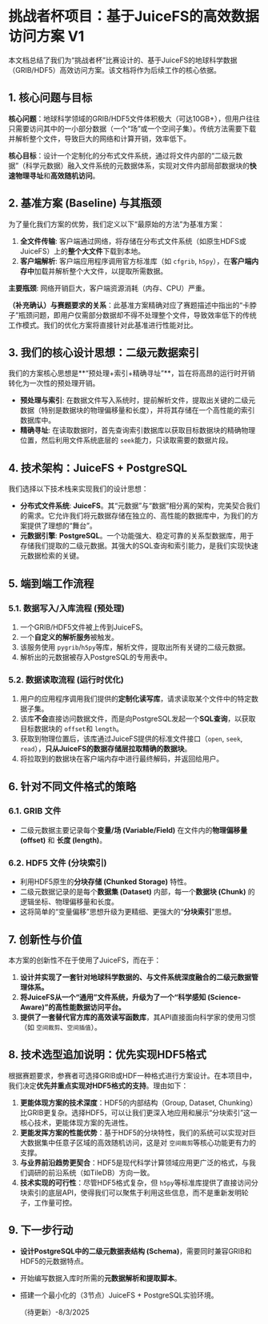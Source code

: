 # 挑战者杯项目：基于JuiceFS的高效数据访问方案 V1

本文档总结了我们为“挑战者杯”比赛设计的、基于JuiceFS的地球科学数据（GRIB/HDF5）高效访问方案。该文档将作为后续工作的核心依据。

## 1. 核心问题与目标

**核心问题**：地球科学领域的GRIB/HDF5文件体积极大（可达10GB+），但用户往往只需要访问其中的一小部分数据（一个“场”或一个空间子集）。传统方法需要下载并解析整个文件，导致巨大的网络和计算开销，效率低下。

**核心目标**：设计一个定制化的分布式文件系统，通过将文件内部的“二级元数据”（科学元数据）融入文件系统的元数据体系，实现对文件内部局部数据块的**快速物理寻址**和**高效随机访问**。

## 2. 基准方案 (Baseline) 与其瓶颈

为了量化我们方案的优势，我们定义以下“最原始的方法”为基准方案：

1. **全文件传输**: 客户端通过网络，将存储在分布式文件系统（如原生HDFS或JuiceFS）上的**整个大文件**下载到本地。
2. **客户端解析**: 客户端应用程序调用官方标准库（如 `cfgrib`, `h5py`），在**客户端内存中**加载并解析整个大文件，以提取所需数据。

**主要瓶颈**: 网络开销巨大，客户端资源消耗（内存、CPU）严重。

**（补充确认）与赛题要求的关系**：此基准方案精确对应了赛题描述中指出的“卡脖子”瓶颈问题，即用户仅需部分数据却不得不处理整个文件，导致效率低下的传统工作模式。我们的优化方案将直接针对此基准进行性能对比。

## 3. 我们的核心设计思想：二级元数据索引

我们的方案核心思想是**“预处理+索引+精确寻址”**，旨在将高昂的运行时开销转化为一次性的预处理开销。

- **预处理与索引**: 在数据文件写入系统时，提前解析文件，提取出关键的二级元数据（特别是数据块的物理偏移量和长度），并将其存储在一个高性能的索引数据库中。
- **精确寻址**: 在读取数据时，首先查询索引数据库以获取目标数据块的精确物理位置，然后利用文件系统底层的 `seek`能力，只读取需要的数据片段。

## 4. 技术架构：JuiceFS + PostgreSQL

我们选择以下技术栈来实现我们的设计思想：

- **分布式文件系统**: **JuiceFS**。其“元数据”与“数据”相分离的架构，完美契合我们的需求。它允许我们将元数据存储在独立的、高性能的数据库中，为我们的方案提供了理想的“舞台”。
- **元数据引擎**: **PostgreSQL**。一个功能强大、稳定可靠的关系型数据库，用于存储我们提取的二级元数据。其强大的SQL查询和索引能力，是我们实现快速元数据检索的关键。

## 5. 端到端工作流程

### 5.1. 数据写入/入库流程 (预处理)

1. 一个GRIB/HDF5文件被上传到JuiceFS。
2. 一个**自定义的解析服务**被触发。
3. 该服务使用 `pygrib`/`h5py`等库，解析文件，提取出所有关键的二级元数据。
4. 解析出的元数据被存入PostgreSQL的专用表中。

### 5.2. 数据读取流程 (运行时优化)

1. 用户的应用程序调用我们提供的**定制化读写库**，请求读取某个文件中的特定数据子集。
2. 该库**不会**直接访问数据文件，而是向PostgreSQL发起一个**SQL查询**，以获取目标数据块的 `offset`和 `length`。
3. 获取到物理位置后，该库通过JuiceFS提供的标准文件接口（`open`, `seek`, `read`），**只从JuiceFS的数据存储层拉取精确的数据块**。
4. 将拉取到的数据块在客户端内存中进行最终解码，并返回给用户。

## 6. 针对不同文件格式的策略

### 6.1. GRIB 文件

- 二级元数据主要记录每个**变量/场 (Variable/Field)** 在文件内的**物理偏移量 (offset)** 和 **长度 (length)**。

### 6.2. HDF5 文件 (分块索引)

- 利用HDF5原生的**分块存储 (Chunked Storage)** 特性。
- 二级元数据记录的是每个**数据集 (Dataset)** 内部，每一个**数据块 (Chunk)** 的逻辑坐标、物理偏移量和长度。
- 这将简单的“变量偏移”思想升级为更精细、更强大的“**分块索引**”思想。

## 7. 创新性与价值

本方案的创新性不在于使用了JuiceFS，而在于：

1. **设计并实现了一套针对地球科学数据的、与文件系统深度融合的二级元数据管理体系。**
2. **将JuiceFS从一个“通用”文件系统，升级为了一个“科学感知 (Science-Aware)”的高性能数据访问平台。**
3. **提供了一套替代官方库的高效读写函数库**，其API直接面向科学家的使用习惯（如 `空间裁剪`、`空间插值`）。

## 8. 技术选型追加说明：优先实现HDF5格式

根据赛题要求，参赛者可选择GRIB或HDF一种格式进行方案设计。在本项目中，我们决定**优先并重点实现对HDF5格式的支持**。理由如下：

1. **更能体现方案的技术深度**：HDF5的内部结构（Group, Dataset, Chunking）比GRIB更复杂。选择HDF5，可以让我们更深入地应用和展示“分块索引”这一核心技术，更能体现方案的先进性。
2. **更能发挥方案的性能优势**：基于HDF5的分块特性，我们的系统可以实现对巨大数据集中任意子区域的高效随机访问，这是对 `空间裁剪`等核心功能更有力的支撑。
3. **与业界前沿趋势更契合**：HDF5是现代科学计算领域应用更广泛的格式，与我们调研的前沿系统（如TileDB）方向一致。
4. **技术实现的可行性**：尽管HDF5格式复杂，但 `h5py`等标准库提供了直接访问分块索引的底层API，使得我们可以聚焦于利用这些信息，而不是重新发明轮子，工作量可控。

## 9. 下一步行动

- **设计PostgreSQL中的二级元数据表结构 (Schema)**，需要同时兼容GRIB和HDF5的元数据特点。
- 开始编写数据入库时所需的**元数据解析和提取脚本**。
- 搭建一个最小化的（3节点）JuiceFS + PostgreSQL实验环境。

  （待更新）-8/3/2025
